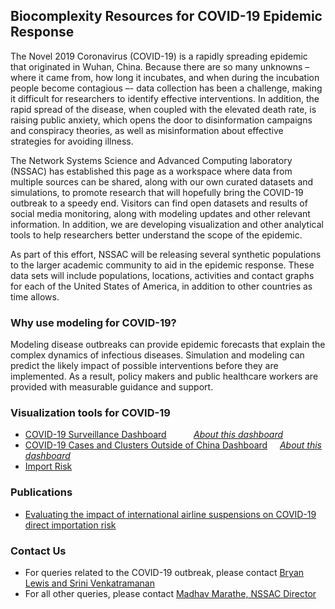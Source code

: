 ## Biocomplexity Resources for COVID-19 Epidemic Response

The Novel 2019 Coronavirus (COVID-19) is a rapidly spreading epidemic that originated in Wuhan, China. Because there are so many unknowns – where it came from, how long it incubates, and when during the incubation people become contagious –- data collection has been a challenge, making it difficult for researchers to identify effective interventions. In addition, the rapid spread of the disease, when coupled with the elevated death rate, is raising public anxiety, which opens the door to disinformation campaigns and conspiracy theories, as well as misinformation about effective strategies for avoiding illness.

The Network Systems Science and Advanced Computing laboratory (NSSAC) has established this page as a workspace where data from multiple sources can be shared, along with our own curated datasets and simulations, to promote research that will hopefully bring the COVID-19 outbreak to a speedy end. Visitors can find open datasets and results of social media monitoring, along with modeling updates and other relevant information. In addition, we are developing visualization and other analytical tools to help researchers better understand the scope of the epidemic.

As part of this effort, NSSAC will be releasing several synthetic populations to the larger academic community to aid in the epidemic response. These data sets will include populations, locations, activities and contact graphs for each of the United States of America, in addition to other countries as time allows.

### Why use modeling for COVID-19?
Modeling disease outbreaks can provide epidemic forecasts that explain the complex dynamics of infectious diseases. Simulation and modeling can predict the likely impact of possible interventions before they are implemented. As a result, policy makers and public healthcare workers are provided with measurable guidance and support.

### Visualization tools for COVID-19
- [COVID-19 Surveillance Dashboard](http://nssac.bii.virginia.edu/covid-19/dashboard/) &nbsp;&nbsp;&nbsp;&nbsp;&nbsp;&nbsp;&nbsp;&nbsp;&nbsp; [_About this dashboard_](../covid-19/dashboard)
- [COVID-19 Cases and Clusters Outside of China Dashboard](https://datastudio.google.com/u/0/reporting/f6ad0988-f203-45f8-8d18-5d726c1d2d8b/page/MGzDB) &nbsp;&nbsp;&nbsp; [_About this dashboard_](../covid-19/covid-19_imported_cases)
- [Import Risk](import_risk.html)

### Publications
- [Evaluating the impact of international airline suspensions on COVID-19 direct importation risk](https://www.medrxiv.org/content/10.1101/2020.02.20.20025882v1)

### Contact Us
- For queries related to the COVID-19 outbreak, please contact [Bryan Lewis and Srini Venkatramanan](mailto:nssac_covid19_coordinators@virginia.edu?subject=Research%20Website%20COVID-19%20Query)
- For all other queries, please contact [Madhav Marathe, NSSAC Director](mailto:nssac_covid19_coordinators@virginia.edu?subject=Research%20Website%20Query)



